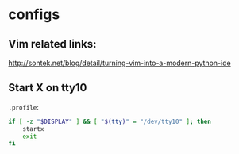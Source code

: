 configs
=======

## Vim related links:

http://sontek.net/blog/detail/turning-vim-into-a-modern-python-ide

## Start X on tty10

`.profile`:

```sh
if [ -z "$DISPLAY" ] && [ "$(tty)" = "/dev/tty10" ]; then
    startx
    exit
fi
```
